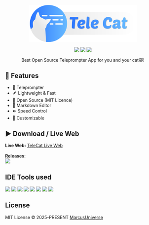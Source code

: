 <p align="center">
<a href="https://marcus-universe.github.io/TeleCat/" target="_blank">
    <img width="350" src="./ci/SVG/wide.svg" alt="logo">
</a>
</p>
<center>
<img src="https://img.shields.io/github/license/marcus-universe/TeleCat.svg" />
<img src="https://img.shields.io/github/downloads/marcus-universe/TeleCat/total.svg" />
<img src="https://img.shields.io/github/package-json/v/marcus-universe/TeleCat?style=for-the-badge.svg" />
</center>
<p align="center">
Best Open Source Teleprompter App for you and your cat😺!
<br />

<h2>🚀 Features</h2>
<ul>
    <li>📜 Teleprompter</li>
    <li>🪶 Lightweight & Fast</li>
    <li>🔎 Open Source (MIT Licence)</li>
    <li>📝 Markdown Editor</li>
    <li>⏩ Speed Control</li>
    <li>🌈 Customizable</li>
</ul>

<h2> ▶️ Download / Live Web</h2>
<b>Live Web:</b> <a href="https://marcus-universe.github.io/TeleCat/" target="_blank">TeleCat Live Web</a>
<br />
<br>
<b>Releases:</b>
<br>
<a href="https://github.com/marcus-universe/TeleCat/releases/latest" target="_blank"><img src="https://img.shields.io/badge/DOWNLOAD-77adff?style=for-the-badge" /></a>

## IDE Tools used

<img src="https://img.shields.io/github/package-json/dependency-version/marcus-universe/TeleCat/nuxt.svg?logo=nuxt" />
<img src="https://img.shields.io/github/package-json/dependency-version/marcus-universe/TeleCat/@tauri-apps/api.svg?logo=tauri" />
<img src="https://img.shields.io/github/package-json/dependency-version/marcus-universe/TeleCat/pinia.svg" />
<img src="https://img.shields.io/github/package-json/dependency-version/marcus-universe/TeleCat/vue.svg?logo=vuedotjs" />
<img src="https://img.shields.io/github/package-json/dependency-version/marcus-universe/TeleCat/marked.svg?logo=markdown" />
<img src="https://img.shields.io/badge/typescript--blue?logo=typescript&logoColor=eeeeee" />
<img src="https://img.shields.io/badge/eslint--blue?logo=eslint&logoColor=eeeeee" />
<img src="https://img.shields.io/badge/rust--blue?logo=rust" />

## License

MIT License © 2025-PRESENT [MarcusUniverse](https://github.com/marcus-universe)
